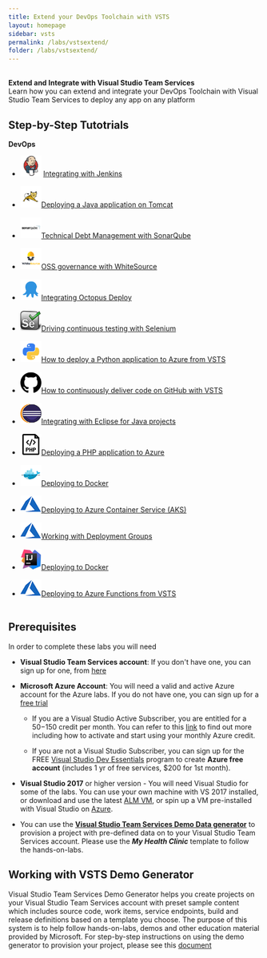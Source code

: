 ```yaml
---
title: Extend your DevOps Toolchain with VSTS 
layout: homepage
sidebar: vsts
permalink: /labs/vstsextend/
folder: /labs/vstsextend/
---
```


<br />
<div class="vstsextendMain">
<div class="productcolmain">
  <div class="pageheader">
             <b>Extend and Integrate with Visual Studio Team Services</b> </div>
     <div class="herotext2">       
             Learn how you can extend and integrate your DevOps Toolchain with Visual Studio Team Services to deploy any app on any platform
  </div>
</div>
</div>

## Step-by-Step Tutotrials

<div class="lablist">
    <div class="header2"> <b>DevOps</b></div>
        <ul>
          <li> <img src="images/jenkins.png" height="42" width="42"/> <a href="jenkins/">Integrating with Jenkins</a>    </li><br />
          <li> <img src="images/tomcat.png" height="42" width="42"/><a href="tomcat/">Deploying a Java application on Tomcat  </a>    </li><br />
          <li> <img src="images/sonarqube.png" height="42" width="42"/><a href="sonarqube/">Technical Debt Management with SonarQube</a> </li><br />
          <li> <img src="images/whitesource.png" height="42" width="42"/><a href="WhiteSource/">OSS governance with WhiteSource</a></li><br />
          <li> <img src="images/octopus.png" height="42" width="42"/><a href="Octopus/">Integrating Octopus Deploy</a></li><br />
          <li> <img src="images/selenium.png" height="42" width="42"/><a href="Selenium/">Driving continuous testing with Selenium</a></li><br />
          <li> <img src="images/python.png" height="42" width="42"/><a href="python/">How to deploy a Python application to Azure from VSTS</a></li><br />
          <li> <img src="images/github.png" height="42" width="42"/><a href="github/">How to continuously deliver code on GitHub with VSTS</a></li><br />
          <li> <img src="images/eclipse.png" height="42" width="42"/><a href="eclipse/">Integrating with Eclipse for Java projects</a></li><br />
          <li> <img src="images/php.png" height="42" width="42"/><a href="PHP/">Deploying a PHP application to Azure</a></li><br />
          <li> <img src="images/docker.png" height="42" width="42"/><a href="docker/">Deploying to Docker</a></li><br />
          <li> <img src="images/azure.png" /><a href="aks/">Deploying to Azure Container Service (AKS)</a></li><br />
          <li> <img src="images/azure.png" /><a href="deploymentgroups/">Working with Deployment Groups</a></li><br />
          <li>  <img src="images/intellij.png" height="42" width="42"/><a href="intelliJ/">Deploying to Docker</a></li><br />
          <li><img src="images/azure.png" /><a href="azurefunctions/">Deploying to Azure Functions from VSTS</a></li><br />          
        </ul>
</div>

## Prerequisites 

In order to complete these labs you will need 

- **Visual Studio Team Services account**: If you don't have one, you can sign up for one, from <a href="https://www.visualstudio.com/">here</a>

- **Microsoft Azure Account**: You will need a valid and active Azure account for the Azure labs. If you do not have one, you can sign up for a [free trial ](https://azure.microsoft.com/en-us/free/)

    - If you are a Visual Studio Active Subscriber, you are entitled for a $50-$150 credit per month. You can refer to this [link](https://azure.microsoft.com/en-us/pricing/member-offers/msdn-benefits-details/) to find out more including how to activate and start using your monthly Azure credit.

    - If you are not a Visual Studio Subscriber, you can sign up for the FREE [Visual Studio Dev Essentials](https://www.visualstudio.com/dev-essentials/) program to create **Azure free account** (includes 1 yr of free services, $200 for 1st month).

- **Visual Studio 2017** or higher version - You will need Visual Studio for some of the labs. You can use your own machine with VS 2017 installed, or download and use the latest [ALM VM](../tfs/),  or spin up a VM pre-installed with Visual Studio on [Azure](https://portal.azure.com). 

- You can use the **[Visual Studio Team Services Demo Data generator](https://vstsdemogenerator.azurewebsites.net)** to provision a project with pre-defined data on to your Visual Studio Team Services account. Please use the ***My Health Clinic*** template to follow the hands-on-labs.

## Working with VSTS Demo Generator

Visual Studio Team Services Demo Generator helps you create projects on your Visual Studio Team Services account with preset sample content which includes source code, work items, service endpoints, build and release definitions based on a template you choose. The purpose of this system is to help follow hands-on-labs, demos and other education material provided by Microsoft. For step-by-step instructions on using the demo generator to provision your project, please see this [document](/labs/vsts/VSTSDemoGenerator)
